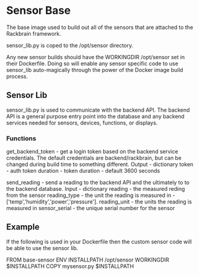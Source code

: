 # Sensor Base

The base image used to build out all of the sensors that are attached to the Rackbrain framework.

sensor_lib.py is coped to the /opt/sensor directory.

Any new sensor builds should have the WORKINGDIR /opt/sensor set in their Dockerfile. Doing so will enable any sensor specific code to use sensor_lib auto-magically through the power of the Docker image build process.

## Sensor Lib

sensor_lib.py is used to communicate with the backend API. The backend API is a general purpose entry point into the database and any backend services needed for sensors, devices, functions, or displays.

### Functions

get_backend_token - get a login token based on the backend service credentials. The default credentials are backend/rackbrain, but can be changed during build time to something different.
Output - dictionary
	token - auth token
	duration - token duration - default 3600 seconds


send_reading - send a reading to the backend API and the ultimately to to the backend database.
Input - dictionary
	reading - the measured reding from the sensor
	reading_type - the unit the reading is measured in - ['temp','humidity','power','pressure'].
    reading_unit - the units the reading is measured in
    sensor_serial - the unique serial number for the sensor

## Example

If the following is used in your Dockerfile then the custom sensor code will be able to use the sensor lib.

FROM base-sensor
ENV INSTALLPATH /opt/sensor
WORKINGDIR $INSTALLPATH
COPY mysensor.py $INSTALLPATH
